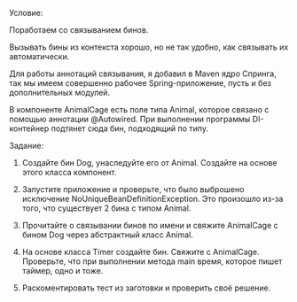 Условие:

Поработаем со связыванием бинов.

Вызывать бины из контекста хорошо, но не так удобно, как связывать их автоматически.

Для работы аннотаций связывания, я добавил в Maven ядро Cпринга, так мы имеем совершенно рабочее Spring-приложение,
пусть и без дополнительных модулей.

В компоненте AnimalCage есть поле типа Animal, которое связано с помощью аннотации @Autowired. При выполнении программы
DI-контейнер подтянет сюда бин, подходящий по типу.

Задание:


1) Создайте бин Dog, унаследуйте его от Animal. Создайте на основе этого класса компонент.

2) Запустите приложение и проверьте, что было выброшено исключение NoUniqueBeanDefinitionException. Это произошло из-за
   того, что существует 2 бина с типом Animal.

3) Прочитайте о связывании бинов по имени и свяжите AnimalCage c бином Dog через абстрактный класс Animal.

4) На основе класса Timer создайте бин. Свяжите с AnimalCage. Проверьте, что при выполнении метода main время, которое
   пишет таймер, одно и тоже.

5) Раскоментировать тест из заготовки и проверить своё решение.
